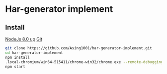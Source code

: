 # Har-generator implement

## Install 

[NodeJs 8.0 up](https://nodejs.org/en/download/)
[Git](https://git-scm.com/)

```bash
git clone https://github.com/Asing1001/har-generator-implement.git
cd har-generator-implement
npm install
.local-chromium/win64-515411/chrome-win32/chrome.exe --remote-debugging-port=9222 --disable-gpu --headless
npm start
```